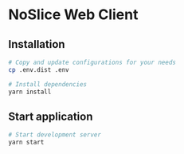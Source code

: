# NoSlice Web Client

## Installation

```bash
# Copy and update configurations for your needs
cp .env.dist .env

# Install dependencies
yarn install
```

## Start application

```bash
# Start development server
yarn start
```
